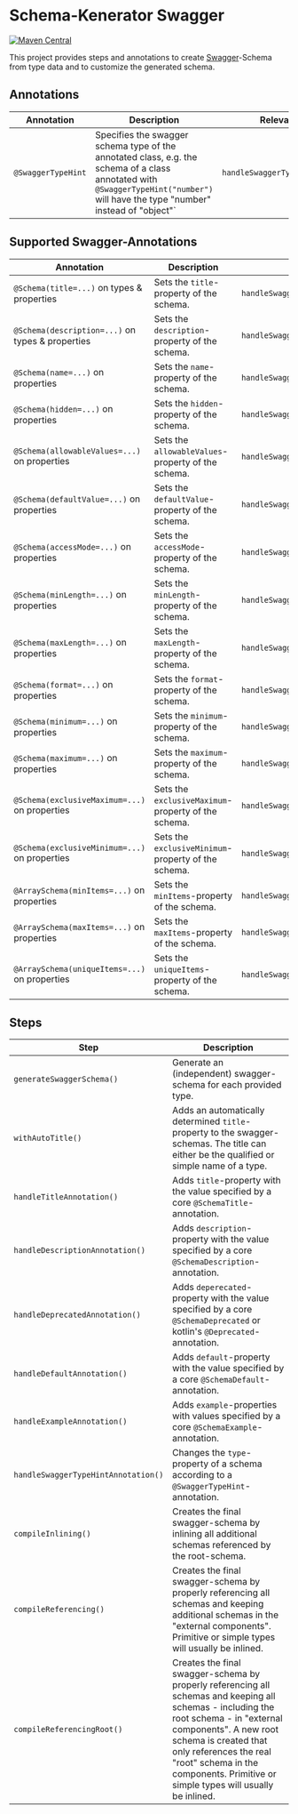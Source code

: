 # Schema-Kenerator Swagger

[![Maven Central](https://maven-badges.herokuapp.com/maven-central/io.github.smiley4/schema-kenerator-swagger/badge.svg)](https://maven-badges.herokuapp.com/maven-central/io.github.smiley4/schema-kenerator-swagger)

This project provides steps and annotations to create [Swagger](https://github.com/swagger-api/swagger-parser)-Schema
from type data and to customize the generated schema.

## Annotations

| Annotation         | Description                                                                                                                                                                       | Relevant Steps                    |
|--------------------|-----------------------------------------------------------------------------------------------------------------------------------------------------------------------------------|-----------------------------------|
| `@SwaggerTypeHint` | Specifies the swagger schema type of the annotated class, e.g. the schema of a class annotated with `@SwaggerTypeHint("number")` will have the type "number" instead of "object"` | `handleSwaggerTypeHintAnnotation` |

## Supported Swagger-Annotations

| Annotation                                       | Description                                         | Relevant Step                          |
|--------------------------------------------------|-----------------------------------------------------|----------------------------------------|
| `@Schema(title=...)` on types & properties       | Sets the `title`-property of the schema.            | `handleSwaggerSchemaAnnotation()`      |
| `@Schema(description=...)` on types & properties | Sets the `description`-property of the schema.      | `handleSwaggerSchemaAnnotation()`      |
| `@Schema(name=...)` on properties                | Sets the `name`-property of the schema.             | `handleSwaggerSchemaAnnotation()`      |
| `@Schema(hidden=...)` on properties              | Sets the `hidden`-property of the schema.           | `handleSwaggerSchemaAnnotation()`      |
| `@Schema(allowableValues=...)` on properties     | Sets the `allowableValues`-property of the schema.  | `handleSwaggerSchemaAnnotation()`      |
| `@Schema(defaultValue=...)` on properties        | Sets the `defaultValue`-property of the schema.     | `handleSwaggerSchemaAnnotation()`      |
| `@Schema(accessMode=...)` on properties          | Sets the `accessMode`-property of the schema.       | `handleSwaggerSchemaAnnotation()`      |
| `@Schema(minLength=...)` on properties           | Sets the `minLength`-property of the schema.        | `handleSwaggerSchemaAnnotation()`      |
| `@Schema(maxLength=...)` on properties           | Sets the `maxLength`-property of the schema.        | `handleSwaggerSchemaAnnotation()`      |
| `@Schema(format=...)` on properties              | Sets the `format`-property of the schema.           | `handleSwaggerSchemaAnnotation()`      |
| `@Schema(minimum=...)` on properties             | Sets the `minimum`-property of the schema.          | `handleSwaggerSchemaAnnotation()`      |
| `@Schema(maximum=...)` on properties             | Sets the `maximum`-property of the schema.          | `handleSwaggerSchemaAnnotation()`      |
| `@Schema(exclusiveMaximum=...)` on properties    | Sets the `exclusiveMaximum`-property of the schema. | `handleSwaggerSchemaAnnotation()`      |
| `@Schema(exclusiveMinimum=...)` on properties    | Sets the `exclusiveMinimum`-property of the schema. | `handleSwaggerSchemaAnnotation()`      |
| `@ArraySchema(minItems=...)` on properties       | Sets the `minItems`-property of the schema.         | `handleSwaggerArraySchemaAnnotation()` |
| `@ArraySchema(maxItems=...)` on properties       | Sets the `maxItems`-property of the schema.         | `handleSwaggerArraySchemaAnnotation()` |
| `@ArraySchema(uniqueItems=...)` on properties    | Sets the `uniqueItems`-property of the schema.      | `handleSwaggerArraySchemaAnnotation()` |

## Steps

| Step                                | Description                                                                                                                                                                                                                                                                                         |
|-------------------------------------|-----------------------------------------------------------------------------------------------------------------------------------------------------------------------------------------------------------------------------------------------------------------------------------------------------|
| `generateSwaggerSchema()`           | Generate an (independent) swagger-schema for each provided type.                                                                                                                                                                                                                                    |
| `withAutoTitle()`                   | Adds an automatically determined `title`-property to the swagger-schemas. The title can either be the qualified or simple name of a type.                                                                                                                                                           |
| `handleTitleAnnotation()`           | Adds `title`-property with the value specified by a core `@SchemaTitle`-annotation.                                                                                                                                                                                                                 |
| `handleDescriptionAnnotation()`     | Adds `description`-property with the value specified by a core `@SchemaDescription`-annotation.                                                                                                                                                                                                     |
| `handleDeprecatedAnnotation()`      | Adds `deperecated`-property with the value specified by a core `@SchemaDeprecated` or kotlin's `@Deprecated`-annotation.                                                                                                                                                                            |
| `handleDefaultAnnotation()`         | Adds `default`-property with the value specified by a core `@SchemaDefault`-annotation.                                                                                                                                                                                                             |
| `handleExampleAnnotation()`         | Adds `example`-properties with values specified by a core `@SchemaExample`-annotation.                                                                                                                                                                                                              |
| `handleSwaggerTypeHintAnnotation()` | Changes the `type`-property of a schema according to a `@SwaggerTypeHint`-annotation.                                                                                                                                                                                                               |
| `compileInlining()`                 | Creates the final swagger-schema by inlining all additional schemas referenced by the root-schema.                                                                                                                                                                                                  |
| `compileReferencing()`              | Creates the final swagger-schema by properly referencing all schemas and keeping additional schemas in the "external components". Primitive or simple types will usually be inlined.                                                                                                                |
| `compileReferencingRoot()`          | Creates the final swagger-schema by properly referencing all schemas and keeping all schemas - including the root schema - in "external components". A new root schema is created that only references the real "root" schema in the components. Primitive or simple types will usually be inlined. |

